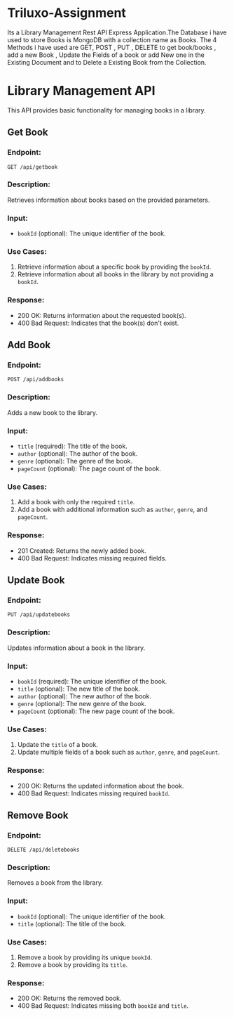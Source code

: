 # Triluxo-Assignment

Its a Library Management Rest API Express Application.The Database i have used to store Books is MongoDB with a collection name as Books.
The 4 Methods i have used are GET, POST , PUT , DELETE to get book/books , add a new Book , Update the Fields of a book or add New one in the Existing Document and to Delete a 
Existing Book from the Collection.

# Library Management API

This API provides basic functionality for managing books in a library.

## Get Book

### Endpoint:
`GET /api/getbook`

### Description:
Retrieves information about books based on the provided parameters.

### Input:
- `bookId` (optional): The unique identifier of the book.

### Use Cases:
1. Retrieve information about a specific book by providing the `bookId`.
2. Retrieve information about all books in the library by not providing a `bookId`.

### Response:
- 200 OK: Returns information about the requested book(s).
- 400 Bad Request: Indicates that the book(s) don't exist.

## Add Book

### Endpoint:
`POST /api/addbooks`

### Description:
Adds a new book to the library.

### Input:
- `title` (required): The title of the book.
- `author` (optional): The author of the book.
- `genre` (optional): The genre of the book.
- `pageCount` (optional): The page count of the book.

### Use Cases:
1. Add a book with only the required `title`.
2. Add a book with additional information such as `author`, `genre`, and `pageCount`.

### Response:
- 201 Created: Returns the newly added book.
- 400 Bad Request: Indicates missing required fields.

## Update Book

### Endpoint:
`PUT /api/updatebooks`

### Description:
Updates information about a book in the library.

### Input:
- `bookId` (required): The unique identifier of the book.
- `title` (optional): The new title of the book.
- `author` (optional): The new author of the book.
- `genre` (optional): The new genre of the book.
- `pageCount` (optional): The new page count of the book.

### Use Cases:
1. Update the `title` of a book.
2. Update multiple fields of a book such as `author`, `genre`, and `pageCount`.

### Response:
- 200 OK: Returns the updated information about the book.
- 400 Bad Request: Indicates missing required `bookId`.

## Remove Book

### Endpoint:
`DELETE /api/deletebooks`

### Description:
Removes a book from the library.

### Input:
- `bookId` (optional): The unique identifier of the book.
- `title` (optional): The title of the book.

### Use Cases:
1. Remove a book by providing its unique `bookId`.
2. Remove a book by providing its `title`.

### Response:
- 200 OK: Returns the removed book.
- 400 Bad Request: Indicates missing both `bookId` and `title`.
